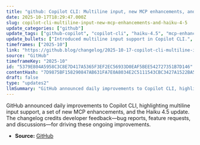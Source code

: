 ```yaml
---
title: "github: Copilot CLI: Multiline input, new MCP enhancements, and Haiku 4.5"
date: 2025-10-17T18:29:47.000Z
slug: copilot-cli-multiline-input-new-mcp-enhancements-and-haiku-4-5
update_categories: ["github"]
update_tags: ["github-copilot", "copilot-cli", "haiku-4.5", "mcp-enhancements", "changelog", "developer-feedback", "update"]
update_bullets: ["Introduced multiline input support in Copilot CLI.", "Released new MCP (Multi-Completion/Control Plane) enhancements.", "Published Haiku 4.5 as part of the update.", "Improvements are part of daily iterations driven by developer feedback.", "Encouragement to continue filing bug reports, feature requests, and participating in discussions."]
timeframes: ["2025-10"]
link: "https://github.blog/changelog/2025-10-17-copilot-cli-multiline-input-new-mcp-enhancements-and-haiku-4-5"
source: "GitHub"
timeframeKey: "2025-10"
id: "5379E804A5958C3C8E7D417A5365F3EF2EC56933D0EAF5BEE542727351B7D146"
contentHash: "7D9875BF158290847AB631FA7E0A8034E2C5111543CBC3427A1522BA5F7C0291"
draft: false
type: "updates2"
llmSummary: "GitHub announced daily improvements to Copilot CLI, highlighting multiline input support, a set of new MCP enhancements, and the Haiku 4.5 update. The changelog credits developer feedback—bug reports, feature requests, and discussions—for driving these ongoing improvements."
---
```


GitHub announced daily improvements to Copilot CLI, highlighting multiline input support, a set of new MCP enhancements, and the Haiku 4.5 update. The changelog credits developer feedback—bug reports, feature requests, and discussions—for driving these ongoing improvements.

- **Source:** [GitHub](https://github.blog/changelog/2025-10-17-copilot-cli-multiline-input-new-mcp-enhancements-and-haiku-4-5)
